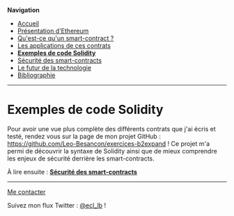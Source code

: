 **Navigation**
* [Accueil](index.html)
* [Présentation d'Ethereum](ethereum.html)
* [Qu'est-ce qu'un smart-contract ?](smartcontracts.html)
* [Les applications de ces contrats](applications.html)
* [**Exemples de code Solidity**](exemples.html)
* [Sécurité des smart-contracts](securite.html)
* [Le futur de la technologie](futur.html)
* [Bibliographie](bibliographie.html)

___

# Exemples de code Solidity

Pour avoir une vue plus complète des différents contrats que j'ai écris et testé, rendez vous sur la page de mon projet GitHub : https://github.com/Leo-Besancon/exercices-b2expand !
Ce projet m'a permi de découvrir la syntaxe de Solidity ainsi que de mieux comprendre les enjeux de sécurité derrière les smart-contracts.









À lire ensuite : [**Sécurité des smart-contracts**](securite.html)

___
[Me contacter](mailto://leo.besancon@ecl14.ec-lyon.fr)

Suivez mon flux Twitter : [@ecl_lb](https://twitter.com/ecl_lb) !

